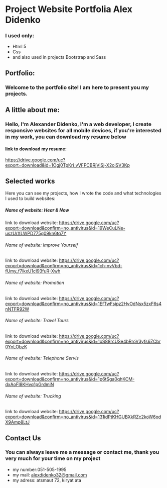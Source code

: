 # Project Website Portfolia Alex Didenko
### I used only:
 * Html 5  
 * Css
 * and also used in projects Bootstrap and Sass

## Portfolio:
### Welcome to the portfolio site! I am here to present you my projects.


## A little about me:
### Hello, I'm Alexander Didenko, I'm a web developer, I create responsive websites for all mobile devices, if you're interested in my work, you can download my resume below

#### link to download my resume:
https://drive.google.com/uc?export=download&id=1Ogj0TpKri_vVFPCBRjVlSj-X2oiSV3Kp



## Selected works
Here you can see my projects, how I wrote the code and what technologies I used to build websites:

##### Name of website: Hear & Now
link to download website: https://drive.google.com/uc?export=download&confirm=no_antivirus&id=19WeCuLNe-uszUrXLWPD775g09kn6tq7Y

###### Name of website: Improve Yourself
link to download website: https://drive.google.com/uc?export=download&confirm=no_antivirus&id=1ch-nvVbd-fUmy_f7lkxU1cI93fuR-Xwh

###### Name of website: Promotion
link to download website: https://drive.google.com/uc?export=download&confirm=no_antivirus&id=1EfTwFsipz2HvOdNsx5zxF6s4nNTFR92W

###### Name of website: Travel Tours
link to download website: https://drive.google.com/uc?export=download&confirm=no_antivirus&id=1oS88rcUSe4bRroV3yfs6ZCbr0YnLObzK

###### Name of website: Telephone Servis
link to download website: https://drive.google.com/uc?export=download&confirm=no_antivirus&id=1p6tSga0qhKCM-dxAoFl8KHvq1pGrdmiN

###### Name of website: Trucking
link to download website: https://drive.google.com/uc?export=download&confirm=no_antivirus&id=131idPtKHGUBXkRZc2koW6odX9Amp8LtJ

## Contact Us
### You can always leave me a message or contact me, thank you very much for your time on my project

* my number:051-505-1995
* my mail: alexdidenko32@gmail.com
* my adress: atsmaut 72, kiryat ata
		
